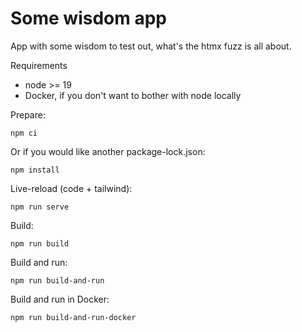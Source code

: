 # Some wisdom app

App with some wisdom to test out, what's the htmx fuzz is all about.

Requirements
* node >= 19
* Docker, if you don't want to bother with node locally

Prepare:
```
npm ci
```
Or if you would like another package-lock.json:
```
npm install
```

Live-reload (code + tailwind):
```
npm run serve
```
Build:
```
npm run build
```
Build and run:
```
npm run build-and-run
```
Build and run in Docker:
```
npm run build-and-run-docker
```

